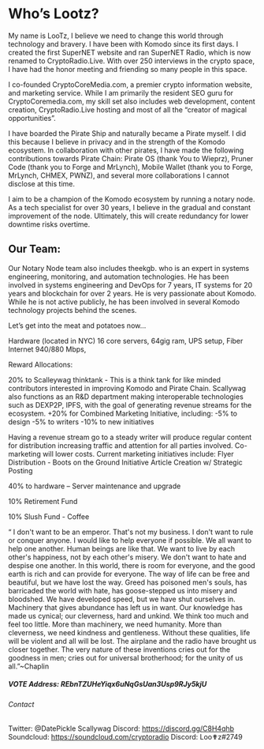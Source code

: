 



# Who’s Lootz?

My name is LooTz, I believe we need to change this world through technology and bravery. I have been with Komodo since its first days. I created the first SuperNET website and ran SuperNET Radio, which is now renamed to CryptoRadio.Live. With over 250 interviews in the crypto space, I have had the honor meeting and friending so many people in this space. 

I co-founded CryptoCoreMedia.com, a premier crypto information website, and marketing service. While I am primarily the resident SEO guru for CryptoCoremedia.com, my skill set also includes web development, content creation, CryptoRadio.Live hosting and most of all the “creator of magical opportunities”.

I have boarded the Pirate Ship and naturally became a Pirate myself. I did this because I believe in privacy and in the strength of the Komodo ecosystem. In collaboration with other pirates, I have made the following contributions towards Pirate Chain: Pirate OS (thank You to Wieprz), Pruner Code (thank you to Forge and MrLynch), Mobile Wallet (thank you to Forge, MrLynch, CHMEX, PWNZ), and several more collaborations I cannot disclose at this time.

I aim to be a champion of the Komodo ecosystem by running a notary node. As a tech specialist for over 30 years, I believe in the gradual and constant improvement of the node. Ultimately, this will create redundancy for lower downtime risks overtime.

## Our Team:

Our Notary Node team also includes theekgb. who is an expert in systems engineering, monitoring, and automation technologies. He has been involved in systems engineering and DevOps for 7 years, IT systems for 20 years and blockchain for over 2 years. He is very passionate about Komodo. While he is not active publicly, he has been involved in several Komodo technology projects behind the scenes.

Let’s get into the meat and potatoes now…

Hardware (located in NYC)
16 core servers, 64gig ram, UPS setup, Fiber Internet 940/880 Mbps,

Reward Allocations:

20% to Scalleywag thinktank - This is a think tank for like minded contributors interested in improving Komodo and Pirate Chain. Scallywag also functions as an R&D department making interoperable technologies such as DEXP2P, IPFS, with the goal of generating revenue streams for the ecosystem.
+20% for Combined Marketing Initiative, including:
 -5% to design
 -5% to writers
 -10% to new initiatives

Having a revenue stream go to a steady writer will produce regular content for distribution increasing traffic and attention for all parties involved. Co-marketing will lower costs. Current marketing initiatives include:
Flyer Distribution - Boots on the Ground Initiative
Article Creation w/ Strategic Posting

40% to hardware – Server maintenance and upgrade

10% Retirement Fund

10% Slush Fund - Coffee

“ I don't want to be an emperor. That's not my business. I don't want to rule or conquer anyone. I would like to help everyone if possible. We all want to help one another. Human beings are like that. We want to live by each other's happiness, not by each other's misery. We don't want to hate and despise one another. In this world, there is room for everyone, and the good earth is rich and can provide for everyone. The way of life can be free and beautiful, but we have lost the way. Greed has poisoned men's souls, has barricaded the world with hate, has goose-stepped us into misery and bloodshed. We have developed speed, but we have shut ourselves in. Machinery that gives abundance has left us in want. Our knowledge has made us cynical; our cleverness, hard and unkind. We think too much and feel too little. More than machinery, we need humanity. More than cleverness, we need kindness and gentleness. Without these qualities, life will be violent and all will be lost. The airplane and the radio have brought us closer together. The very nature of these inventions cries out for the goodness in men; cries out for universal brotherhood; for the unity of us all.”~Chaplin

##### VOTE Address: REbnTZUHeYiqx6uNqGsUan3Usp9RJy5kjU

###### Contact

Twitter: @DatePickle
Scallywag Discord: https://discord.gg/C8H4qhb
Soundcloud: https://soundcloud.com/cryptoradio
Discord: Loo✟z#2749
